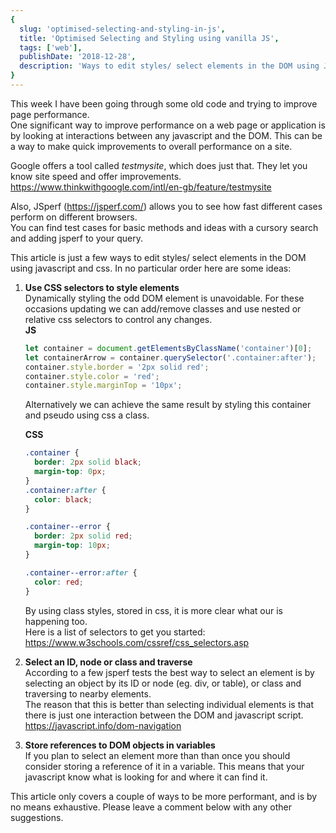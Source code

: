 ```yaml
---
{
  slug: 'optimised-selecting-and-styling-in-js',
  title: 'Optimised Selecting and Styling using vanilla JS',
  tags: ['web'],
  publishDate: '2018-12-28',
  description: 'Ways to edit styles/ select elements in the DOM using JavaScript and CSS.',
}
---
```


This week I have been going through some old code and trying to improve page performance.  
One significant way to improve performance on a web page or application is by looking at interactions between any javascript and the DOM. This can be a way to make quick improvements to overall performance on a site.

Google offers a tool called _testmysite_, which does just that. They let you know site speed and offer improvements.  
<https://www.thinkwithgoogle.com/intl/en-gb/feature/testmysite>

Also, JSperf (<https://jsperf.com/>) allows you to see how fast different cases perform on different browsers.  
You can find test cases for basic methods and ideas with a cursory search and adding jsperf to your query.

This article is just a few ways to edit styles/ select elements in the DOM using javascript and css. In no particular order here are some ideas:

1.  **Use CSS selectors to style elements**  
     Dynamically styling the odd DOM element is unavoidable. For these occasions updating we can add/remove classes and use nested or relative css selectors to control any changes.  
     **JS**

    ```js
    let container = document.getElementsByClassName('container')[0];
    let containerArrow = container.querySelector('.container:after');
    container.style.border = '2px solid red';
    container.style.color = 'red';
    container.style.marginTop = '10px';
    ```

    Alternatively we can achieve the same result by styling this container and pseudo using css a class.

    **CSS**

    ```css
    .container {
      border: 2px solid black;
      margin-top: 0px;
    }
    .container:after {
      color: black;
    }

    .container--error {
      border: 2px solid red;
      margin-top: 10px;
    }

    .container--error:after {
      color: red;
    }
    ```

    By using class styles, stored in css, it is more clear what our is happening too.  
    Here is a list of selectors to get you started:  
    <https://www.w3schools.com/cssref/css_selectors.asp>

2.  **Select an ID, node or class and traverse**  
    According to a few jsperf tests the best way to select an element is by selecting an object by its ID or node (eg. div, or table), or class and traversing to nearby elements.  
     The reason that this is better than selecting individual elements is that there is just one interaction between the DOM and javascript script.  
    <https://javascript.info/dom-navigation>

3.  **Store references to DOM objects in variables**  
    If you plan to select an element more than than once you should consider storing a reference of it in a variable. This means that your javascript know what is looking for and where it can find it.

This article only covers a couple of ways to be more performant, and is by no means exhaustive. Please leave a comment below with any other suggestions.
